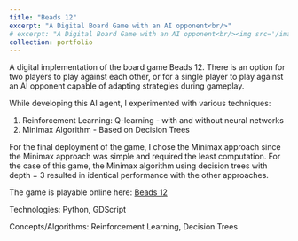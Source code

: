 ```yaml
---
title: "Beads 12"
excerpt: "A Digital Board Game with an AI opponent<br/>"
# excerpt: "A Digital Board Game with an AI opponent<br/><img src='/images/500x300.png'>"
collection: portfolio
---
```


A digital implementation of the board game Beads 12. There is an option for two players to play against each other, or for a single player to play against an AI opponent capable of adapting strategies during gameplay.

While developing this AI agent, I experimented with various techniques:
1. Reinforcement Learning: Q-learning - with and without neural networks
2. Minimax Algorithm - Based on Decision Trees

For the final deployment of the game, I chose the Minimax approach since the Minimax approach was simple and required the least computation. For the case of this game, the Minimax algorithm using decision trees with depth = 3 resulted in identical performance with the other approaches.

The game is playable online here: [Beads 12](https://ashir-r.itch.io/beads-12)


Technologies: Python, GDScript

Concepts/Algorithms: Reinforcement Learning, Decision Trees
